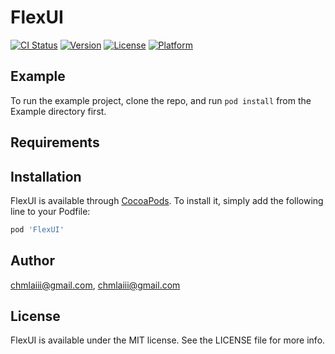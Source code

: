 # FlexUI

[![CI Status](https://img.shields.io/travis/chmlaiii@gmail.com/FlexUI.svg?style=flat)](https://travis-ci.org/chmlaiii@gmail.com/FlexUI)
[![Version](https://img.shields.io/cocoapods/v/FlexUI.svg?style=flat)](https://cocoapods.org/pods/FlexUI)
[![License](https://img.shields.io/cocoapods/l/FlexUI.svg?style=flat)](https://cocoapods.org/pods/FlexUI)
[![Platform](https://img.shields.io/cocoapods/p/FlexUI.svg?style=flat)](https://cocoapods.org/pods/FlexUI)

## Example

To run the example project, clone the repo, and run `pod install` from the Example directory first.

## Requirements

## Installation

FlexUI is available through [CocoaPods](https://cocoapods.org). To install
it, simply add the following line to your Podfile:

```ruby
pod 'FlexUI'
```

## Author

chmlaiii@gmail.com, chmlaiii@gmail.com

## License

FlexUI is available under the MIT license. See the LICENSE file for more info.
